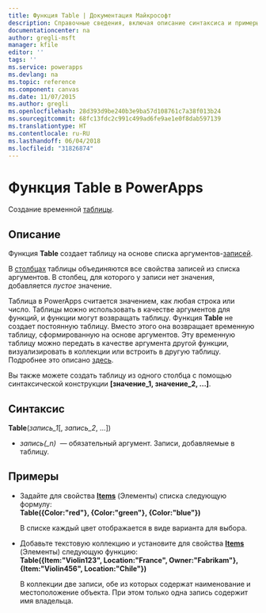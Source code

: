 ```yaml
---
title: Функция Table | Документация Майкрософт
description: Справочные сведения, включая описание синтаксиса и примеры, относительно функции Table в PowerApps
documentationcenter: na
author: gregli-msft
manager: kfile
editor: ''
tags: ''
ms.service: powerapps
ms.devlang: na
ms.topic: reference
ms.component: canvas
ms.date: 11/07/2015
ms.author: gregli
ms.openlocfilehash: 28d393d9be240b3e9ba57d108761c7a38f013b24
ms.sourcegitcommit: 68fc13fdc2c991c499ad6fe9ae1e0f8dab597139
ms.translationtype: HT
ms.contentlocale: ru-RU
ms.lasthandoff: 06/04/2018
ms.locfileid: "31826874"
---
```

# <a name="table-function-in-powerapps"></a>Функция Table в PowerApps
Создание временной [таблицы](../working-with-tables.md).

## <a name="description"></a>Описание
Функция **Table** создает таблицу на основе списка аргументов-[записей](../working-with-tables.md#records).

В [столбцах](../working-with-tables.md#columns) таблицы объединяются все свойства записей из списка аргументов. В столбец, для которого у записи нет значения, добавляется *пустое* значение.

Таблица в PowerApps считается значением, как любая строка или число. Таблицы можно использовать в качестве аргументов для функций, и функции могут возвращать таблицу. Функция **Table** не создает постоянную таблицу. Вместо этого она возвращает временную таблицу, сформированную на основе аргументов.  Эту временную таблицу можно передать в качестве аргумента другой функции, визуализировать в коллекции или встроить в другую таблицу.  Подробнее это описано [здесь](../working-with-tables.md).

Вы также можете создать таблицу из одного столбца с помощью синтаксической конструкции **[значение_1, значение_2, ...]**.

## <a name="syntax"></a>Синтаксис
**Table**(*запись_1*[, *запись_2*, ...])

* *запись(_n)*  — обязательный аргумент. Записи, добавляемые в таблицу.

## <a name="examples"></a>Примеры
* Задайте для свойства **[Items](../controls/properties-core.md)** (Элементы) списка следующую формулу:
  <br>**Table({Color:"red"}, {Color:"green"}, {Color:"blue"})**
  
    В списке каждый цвет отображается в виде варианта для выбора.
* Добавьте текстовую коллекцию и установите для свойства **[Items](../controls/properties-core.md)** (Элементы) следующую функцию:<br>
  **Table({Item:"Violin123", Location:"France", Owner:"Fabrikam"}, {Item:"Violin456", Location:"Chile"})**
  
    В коллекции две записи, обе из которых содержат наименование и местоположение объекта. При этом только одна запись содержит имя владельца.

